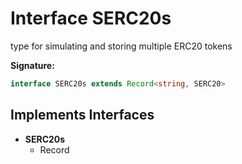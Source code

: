 
# Interface SERC20s

type for simulating and storing multiple ERC20 tokens

<b>Signature:</b>

```typescript
interface SERC20s extends Record<string, SERC20> 
```

## Implements Interfaces

- <b>SERC20s</b>
    - Record

